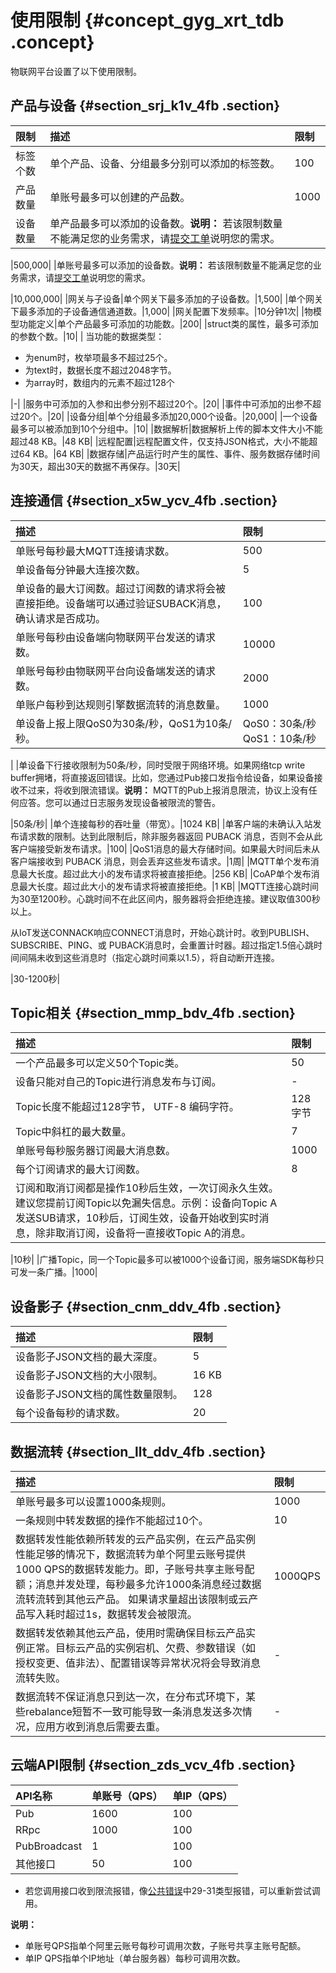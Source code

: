 # 使用限制 {#concept_gyg_xrt_tdb .concept}

物联网平台设置了以下使用限制。

## 产品与设备 {#section_srj_k1v_4fb .section}

|限制|描述|限制|
|:-|:-|:-|
|标签个数|单个产品、设备、分组最多分别可以添加的标签数。|100|
|产品数量|单账号最多可以创建的产品数。|1000|
|设备数量|单产品最多可以添加的设备数。**说明：** 若该限制数量不能满足您的业务需求，请[提交工单](https://selfservice.console.aliyun.com/ticket/createIndex)说明您的需求。

|500,000|
|单账号最多可以添加的设备数。**说明：** 若该限制数量不能满足您的业务需求，请[提交工单](https://selfservice.console.aliyun.com/ticket/createIndex)说明您的需求。

|10,000,000|
|网关与子设备|单个网关下最多添加的子设备数。|1,500|
|单个网关下最多添加的子设备通信通道数。|1,000|
|网关配置下发频率。|10分钟1次|
|物模型功能定义|单个产品最多可添加的功能数。|200|
|struct类的属性，最多可添加的参数个数。|10|
| 当功能的数据类型：

 -   为enum时，枚举项最多不超过25个。
-   为text时，数据长度不超过2048字节。
-   为array时，数组内的元素不超过128个

 |-|
|服务中可添加的入参和出参分别不超过20个。|20|
|事件中可添加的出参不超过20个。|20|
|设备分组|单个分组最多添加20,000个设备。|20,000|
|一个设备最多可以被添加到10个分组中。|10|
|数据解析|数据解析上传的脚本文件大小不能超过48 KB。|48 KB|
|远程配置|远程配置文件，仅支持JSON格式，大小不能超过64 KB。|64 KB|
|数据存储|产品运行时产生的属性、事件、服务数据存储时间为30天，超出30天的数据不再保存。|30天|

## 连接通信 {#section_x5w_ycv_4fb .section}

|描述|限制|
|:-|:-|
|单账号每秒最大MQTT连接请求数。|500|
|单设备每分钟最大连接次数。|5|
|单设备的最大订阅数。超过订阅数的请求将会被直接拒绝。设备端可以通过验证SUBACK消息，确认请求是否成功。|100|
|单账号每秒由设备端向物联网平台发送的请求数。|10000|
|单账号每秒由物联网平台向设备端发送的请求数。|2000|
|单账户每秒到达规则引擎数据流转的消息数量。|1000|
|单设备上报上限QoS0为30条/秒，QoS1为10条/秒。|QoS0：30条/秒QoS1：10条/秒

|
|单设备下行接收限制为50条/秒，同时受限于网络环境。如果网络tcp write buffer拥堵，将直接返回错误。比如，您通过Pub接口发指令给设备，如果设备接收不过来，将收到限流错误。**说明：** MQTT的Pub上报消息限流，协议上没有任何应答。您可以通过日志服务发现设备被限流的警告。

|50条/秒|
|单个连接每秒的吞吐量（带宽）。|1024 KB|
|单客户端的未确认入站发布请求数的限制。达到此限制后，除非服务器返回 PUBACK 消息，否则不会从此客户端接受新发布请求。|100|
|QoS1消息的最大存储时间。如果最大时间后未从客户端接收到 PUBACK 消息，则会丢弃这些发布请求。|1周|
|MQTT单个发布消息最大长度。超过此大小的发布请求将被直接拒绝。|256 KB|
|CoAP单个发布消息最大长度。超过此大小的发布请求将被直接拒绝。|1 KB|
|MQTT连接心跳时间为30至1200秒。心跳时间不在此区间内，服务器将会拒绝连接。建议取值300秒以上。

从IoT发送CONNACK响应CONNECT消息时，开始心跳计时。收到PUBLISH、SUBSCRIBE、PING、或 PUBACK消息时，会重置计时器。超过指定1.5倍心跳时间间隔未收到这些消息时（指定心跳时间乘以1.5），将自动断开连接。

|30-1200秒|

## Topic相关 {#section_mmp_bdv_4fb .section}

|描述|限制|
|:-|:-|
|一个产品最多可以定义50个Topic类。|50|
|设备只能对自己的Topic进行消息发布与订阅。|-|
|Topic长度不能超过128字节， UTF-8 编码字符。|128字节|
|Topic中斜杠的最大数量。|7|
|单账号每秒服务器订阅最大消息数。|1000|
|每个订阅请求的最大订阅数。|8|
|订阅和取消订阅都是操作10秒后生效，一次订阅永久生效。建议您提前订阅Topic以免漏失信息。示例：设备向Topic A发送SUB请求，10秒后，订阅生效，设备开始收到实时消息，除非取消订阅，设备将一直接收Topic A的消息。

|10秒|
|广播Topic，同一个Topic最多可以被1000个设备订阅，服务端SDK每秒只可发一条广播。|1000|

## 设备影子 {#section_cnm_ddv_4fb .section}

|描述|限制|
|:-|:-|
|设备影子JSON文档的最大深度。|5|
|设备影子JSON文档的大小限制。|16 KB|
|设备影子JSON文档的属性数量限制。|128|
|每个设备每秒的请求数。|20|

## 数据流转 {#section_llt_ddv_4fb .section}

|描述|限制|
|:-|:-|
|单账号最多可以设置1000条规则。|1000|
|一条规则中转发数据的操作不能超过10个。|10|
|数据转发性能依赖所转发的云产品实例，在云产品实例性能足够的情况下，数据流转为单个阿里云账号提供1000 QPS的数据转发能力。即，子账号共享主账号配额；消息并发处理，每秒最多允许1000条消息经过数据流转流转到其他云产品。 如果请求量超出该限制或云产品写入耗时超过1s，数据转发会被限流。|1000QPS|
|数据转发依赖其他云产品，使用时需确保目标云产品实例正常。目标云产品的实例宕机、欠费、参数错误（如授权变更、值非法）、配置错误等异常状况将会导致消息流转失败。|-|
|数据流转不保证消息只到达一次，在分布式环境下，某些rebalance短暂不一致可能导致一条消息发送多次情况，应用方收到消息后需要去重。|-|

## 云端API限制 {#section_zds_vcv_4fb .section}

|API名称|单账号（QPS）|单IP（QPS）|
|:----|:-------|:-------|
|Pub|1600|100|
|RRpc|1000|100|
|PubBroadcast|1|100|
|其他接口|50|100|

-   若您调用接口收到限流报错，像[公共错误](https://error-center.alibabacloud.com/status/product/Public)中29-31类型报错，可以重新尝试调用。

**说明：** 

-   单账号QPS指单个阿里云账号每秒可调用次数，子账号共享主账号配额。
-   单IP QPS指单个IP地址（单台服务器）每秒可调用次数。

